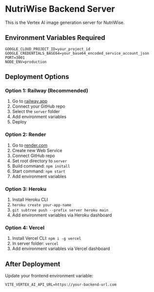 # NutriWise Backend Server

This is the Vertex AI image generation server for NutriWise.

## Environment Variables Required

```
GOOGLE_CLOUD_PROJECT_ID=your_project_id
GOOGLE_CREDENTIALS_BASE64=your_base64_encoded_service_account_json
PORT=3001
NODE_ENV=production
```

## Deployment Options

### Option 1: Railway (Recommended)
1. Go to [railway.app](https://railway.app)
2. Connect your GitHub repo
3. Select the `server` folder
4. Add environment variables
5. Deploy

### Option 2: Render
1. Go to [render.com](https://render.com)
2. Create new Web Service
3. Connect GitHub repo
4. Set root directory to `server`
5. Build command: `npm install`
6. Start command: `npm start`
7. Add environment variables

### Option 3: Heroku
1. Install Heroku CLI
2. `heroku create your-app-name`
3. `git subtree push --prefix server heroku main`
4. Add environment variables via Heroku dashboard

### Option 4: Vercel
1. Install Vercel CLI: `npm i -g vercel`
2. In server folder: `vercel`
3. Add environment variables via Vercel dashboard

## After Deployment

Update your frontend environment variable:
```
VITE_VERTEX_AI_API_URL=https://your-backend-url.com
```
